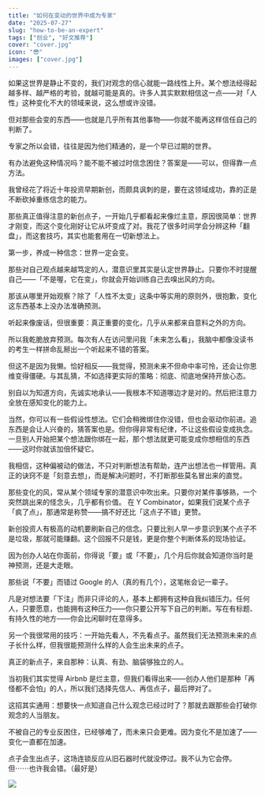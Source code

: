 ```yaml
---
title: "如何在变动的世界中成为专家"
date: "2025-07-27"
slug: "how-to-be-an-expert"
tags: ["创业", "好文推荐"]
cover: "cover.jpg"
icon: "😎"
images: ["cover.jpg"]
---
```

如果这世界是静止不变的，我们对观念的信心就能一路线性上升。某个想法经得起越多样、越严格的考验，就越可能是真的。许多人其实默默相信这一点——对「人性」这种变化不大的领域来说，这么想或许没错。



但对那些会变的东西——也就是几乎所有其他事物——你就不能再这样信任自己的判断了。



专家之所以会错，往往是因为他们精通的，是一个早已过期的世界。



有办法避免这种情况吗？能不能不被过时信念困住？答案是——可以，但得靠一点方法。



我曾经花了将近十年投资早期新创，而颇具讽刺的是，要在这领域成功，靠的正是不断砍掉重练信念的能力。



那些真正值得注意的新创点子，一开始几乎都看起来像烂主意，原因很简单：世界才刚变，而这个变化刚好让它从坏变成了对。我花了很多时间学会分辨这种「翻盘」，而这套技巧，其实也能套用在一切新想法上。



第一步，养成一种信念：世界一定会变。



那些对自己观点越来越笃定的人，潜意识里其实是认定世界静止。只要你不时提醒自己——「不是喔，它在变」，你就会开始训练自己去嗅出风的方向。



那该从哪里开始观察？除了「人性不太变」这条中等实用的原则外，很抱歉，变化这东西基本上没办法准确预测。



听起来像废话，但很重要：真正重要的变化，几乎从来都来自意料之外的方向。



所以我乾脆放弃预测。每次有人在访问里问我「未来怎么看」，我脑中都像没读书的考生一样拼命乱掰出一个听起来不错的答案。



但这不是因为我懒。恰好相反——我觉得，预测未来不但命中率可怜，还会让你思维变得僵硬。与其乱猜，不如选择更实际的策略：彻底、彻底地保持开放心态。



别自以为知道方向，先诚实地承认——我根本不知道哪边才是对的。然后把注意力全放在感知变化的能力上。



当然，你可以有一些假设性想法。它们会稍微绑住你没错，但也会驱动你前进。追东西是会让人兴奋的，猜答案也是。但你得非常有纪律，不让这些假设变成执念。
一旦别人开始把某个想法跟你绑在一起，那个想法就更可能变成你想相信的东西——这时你就该加倍怀疑它。



我相信，这种偏被动的做法，不只对判断想法有帮助，连产出想法也一样管用。真正的诀窍不是「刻意去想」，而是解决问题时，不打断那些莫名冒出来的直觉。



那些变化的风，常从某个领域专家的潜意识中吹出来。只要你对某件事够熟，一个突然跳出来的怪念头，几乎都有价值。
在 Y Combinator，如果我们说某个点子「疯了点」，那通常是称赞——搞不好还比「这点子不错」更赞。



新创投资人有极高的动机要刷新自己的信念。只要比别人早一步意识到某个点子不是垃圾，那就可能赚翻。这个回报不只是钱，更是你整个判断体系的现场验证。



因为创办人站在你面前，你得说「要」或「不要」，几个月后你就会知道你当时是神预测，还是大走眼。



那些说「不要」而错过 Google 的人（真的有几个），这笔帐会记一辈子。



凡是对想法要「下注」而非只评论的人，基本上都拥有这种自我纠错压力。任何人，只要愿意，也能拥有这种压力——你只要公开写下自己的判断。写在有标题、有持久性的地方——你会比闲聊时在意得多。



另一个我很常用的技巧：一开始先看人，不先看点子。虽然我们无法预测未来的点子长什么样，但我很能预测什么样的人会生出未来的点子。



真正的新点子，来自那种：认真、有劲、脑袋够独立的人。



当初我们其实觉得 Airbnb 是烂主意，但我们看得出来——创办人他们是那种「再怪都不会怕」的人，所以我们选择先信人、再信点子，最后押对了。



这招其实通用：想要快一点知道自己什么观念已经过时了？那就去跟那些会打破你观念的人当朋友。



不被自己的专业反困住，已经够难了，而未来只会更难。因为变化不是加速了——变化一直都在加速。



点子会生出点子，这场连锁反应从旧石器时代就没停过。我不认为它会停。
但⋯⋯也许我会错。（最好是）




![](https://prod-files-secure.s3.us-west-2.amazonaws.com/112d0858-5090-4d34-a606-b75eb8d65fd2/46476355-9cf3-4e99-9b7a-3531bc426380/1000202064.png?X-Amz-Algorithm=AWS4-HMAC-SHA256&X-Amz-Content-Sha256=UNSIGNED-PAYLOAD&X-Amz-Credential=ASIAZI2LB466XFN5HRAQ%2F20251018%2Fus-west-2%2Fs3%2Faws4_request&X-Amz-Date=20251018T101253Z&X-Amz-Expires=3600&X-Amz-Security-Token=IQoJb3JpZ2luX2VjEA8aCXVzLXdlc3QtMiJHMEUCIQDuH7ksCEUNXLN5s4%2B3vipm78dm8jKdc%2FWngCSEG%2BHTEQIgfWV7wgpdNseijFzfzym5uNMZgy%2FGqz1a5M2kIHBxz1cqiAQIuP%2F%2F%2F%2F%2F%2F%2F%2F%2F%2FARAAGgw2Mzc0MjMxODM4MDUiDE5SQgDP3p4DsfK%2BdSrcA%2FFhBUnT52NmENMfhvGGzrvAoWf%2F%2B4Xwsd2AuNC6Hynr2nlzFxjkNeQrjEisWnFu4%2FaeqHLkMbJ89Ms8ptGegp0N5tKgqfsZSVdhtT7sGbTw5z0%2Fm%2BtT%2FafqwIK0U0lgDE085XhI40PG%2BWzWDBGsiDgZEqwsAtYi8yW279vSZ5WMbs%2Fh2K%2B8J7Ho3LXEnWM4QbXRfRpwayaLRpDZkZOtpI0%2FFf6BY5O0FoZItihD%2BLkl20OIG%2BWsq6umGJjOwoewcdkDJ2njVC6PEaXHX0HMi%2FgA4v%2FJdcJ%2FtygPg3xHIuozR7GJthUTieUhSCdJUEblS4AZUih7LX6wCAlirik%2BB1o6GTUTRiRtlFIccIR4lZoE54a6OsZ7Ft2UFiDKJEUZCs32dskm4TAzGBhy6Sx%2BPdiKDypC1F%2B1ASHOXPVtOvM0clYoYTk4wiuaXFaZUDTlNyen0bJeUpmSDcSlc84AKKKXtFM%2F70WoVFQ0C1Ywgl0ZI%2BcMeEi5z6tDfRtScnb9FXS%2BJfwXIeWnS9ZdHaCLYTh0zsvbsSoVF8x3aTFAI%2BdkMy%2FQ0DHMSABS7Zc%2BdZzjNaQe9s7JFnlyzR8NzCE5%2B%2FZMUG7nRFlHqbPfLVkH81%2FrYF3AwbL%2BgF9lYG%2BgMNXlzMcGOqUBfbd013oMB9%2FVIw6xINWEGTSNvNiO%2BeE%2Fs15kDGo8vJMAMsWfuLO%2B6%2B0LCKyVB2VdjTZRZJxMxHgsGAAnZjXzkaQSjIGXHbg7ZO5wlaNYNiKGcm6hMKbX%2FFAY34CgTXGu%2BsLjIEHpknQklsxBTZgOJwR9wvBMNiHNatFRicEdSUJxbqoQvsABLqtrY7yub3irR%2BatY%2F3QM0D0O9sV66R%2BsbjfIMCh&X-Amz-Signature=2018b64a7de337cd7d593eee8b95bdb27dfdf29274f55dc0fa43ddd0ca182b93&X-Amz-SignedHeaders=host&x-amz-checksum-mode=ENABLED&x-id=GetObject)

